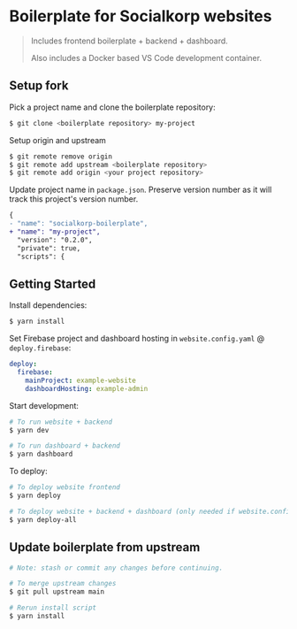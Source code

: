 
# Boilerplate for Socialkorp websites

> Includes frontend boilerplate + backend + dashboard.
> 
> Also includes a Docker based VS Code development container.

## Setup fork

Pick a project name and clone the boilerplate repository:

```sh
$ git clone <boilerplate repository> my-project
```

Setup origin and upstream

```sh
$ git remote remove origin
$ git remote add upstream <boilerplate repository>
$ git remote add origin <your project repository>
```

Update project name in `package.json`.
Preserve version number as it will track this project's version number.

```diff
{
- "name": "socialkorp-boilerplate",
+ "name": "my-project",
  "version": "0.2.0",
  "private": true,
  "scripts": {
```

## Getting Started

Install dependencies:

```sh
$ yarn install
```

Set Firebase project and dashboard hosting in `website.config.yaml` @ `deploy.firebase`:

```yaml
deploy: 
  firebase:
    mainProject: example-website
    dashboardHosting: example-admin
```

Start development:

```sh
# To run website + backend
$ yarn dev
```

```sh
# To run dashboard + backend
$ yarn dashboard
```

To deploy:

```sh
# To deploy website frontend
$ yarn deploy

# To deploy website + backend + dashboard (only needed if website.config.yaml has changed)
$ yarn deploy-all
```

## Update boilerplate from upstream

```sh
# Note: stash or commit any changes before continuing.

# To merge upstream changes
$ git pull upstream main

# Rerun install script
$ yarn install
```
